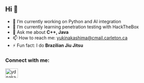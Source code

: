 ## Hi 👋 

<!--
**ydnakashi/ydnakashi** is a ✨ _special_ ✨ repository because its `README.md` (this file) appears on your GitHub profile.

Here are some ideas to get you started:
- 🤔 I’m looking for help with ...
- 👯 I’m looking to collaborate on ...
-->

- 🔭 I’m currently working on Python and AI integration
- 🌱 I’m currently learning penetration testing with HackTheBox
- 💬 Ask me about **C++, Java**
- 📫 How to reach me: yukinakashima@cmail.carleton.ca
- ⚡ Fun fact: I do **Brazilian Jiu Jitsu**

### Connect with me:
<a href="https://linkedin.com/in/yuki-d-nakashima" target="blank"><img align="center" src="https://raw.githubusercontent.com/rahuldkjain/github-profile-readme-generator/master/src/images/icons/Social/linked-in-alt.svg" alt="ydnakashi" height="30" width="40" /></a>
